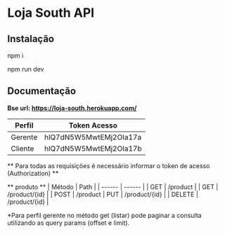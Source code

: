 # Loja South API

## Instalação
npm i

npm run dev


## Documentação
**Bse url:  https://loja-south.herokuapp.com/**



| Perfil  |        Token Acesso    |
| ------  |          ------        |
| Gerente | hlQ7dN5W5MwtEMj2OIa17a |
| Cliente | hlQ7dN5W5MwtEMj2OIa17b |

** Para todas as requisições é necessário informar o token de acesso (Authorization) **

** produto **
| Método  |   Path   |
| ------ | ------ |
| GET    | /product |
| GET    | /product/{id} |
| POST   | /product
| PUT    | /product/{id} |
| DELETE | /product/{id} |

*Para perfil gerente no método get (listar) pode paginar a consulta utilizando as query params (offset e limit).

